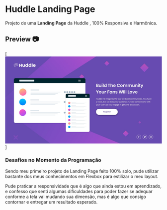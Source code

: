 # Huddle Landing Page
Projeto de uma <strong>Landing Page</strong> da Huddle , 100% Responsiva e Harmônica.

## Preview 📷

[<img src="./src/images/desktop-design.jpg" alt="huddle desktop design">] 

### Desafios no Momento da Programação
Sendo meu primeiro projeto de Landing Page feito 100% solo, pude utilizar bastante dos meus conhecimentos em Flexbox para estilizar o meu layout. <br>

Pude praticar a responsividade que é algo que ainda estou em aprendizado, e confesso que senti algumas dificuldades para poder fazer se adequar conforme a tela vai mudando sua dimensão, mas é algo que consigo contornar e entregar um resultado esperado.



